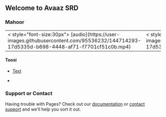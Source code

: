 ## Welcome to Avaaz SRD

### Mahoor
<table border="0">
 <tr>
    <td>< style="font-size:30px"> [audio](https://user-images.githubusercontent.com/95536232/144714293-17d5335d-b698-4448-af71-f7701cf51c0b.mp4)</b></td>
    <td>< style="font-size:30px"> [Daramad](https://user-images.githubusercontent.com/95536232/144714293-17d5335d-b698-4448-af71-f7701cf51c0b.mp4)</b></td>
    <td>< style="font-size:30px"> [Daad](https://user-images.githubusercontent.com/95536232/144714293-17d5335d-b698-4448-af71-f7701cf51c0b.mp4)</b></td>
    <td>< style="font-size:30px"> [Saqi Nameh](https://user-images.githubusercontent.com/95536232/144714293-17d5335d-b698-4448-af71-f7701cf51c0b.mp4)</b></td>  
    <td>< style="font-size:30px"> [Shekasteh](https://user-images.githubusercontent.com/95536232/144714293-17d5335d-b698-4448-af71-f7701cf51c0b.mp4)</b></td>  
    <td>< style="font-size:30px"> [Naseerkhani](https://user-images.githubusercontent.com/95536232/144714293-17d5335d-b698-4448-af71-f7701cf51c0b.mp4)</b></td>  
    <td>< style="font-size:30px"> [Masnavi](https://user-images.githubusercontent.com/95536232/144714293-17d5335d-b698-4448-af71-f7701cf51c0b.mp4)</b></td>  
 </tr>
</table>

#### Toosi

- [Text](https://github.com/sarasrd/avaaz/files/7654132/mahoor_toosi.pdf)

- 



### Support or Contact

Having trouble with Pages? Check out our [documentation](https://docs.github.com/categories/github-pages-basics/) or [contact support](https://support.github.com/contact) and we’ll help you sort it out.
